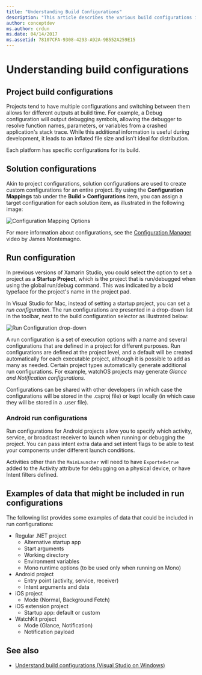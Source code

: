 ```yaml
---
title: "Understanding Build Configurations"
description: "This article describes the various build configurations in Visual Studio for Mac"
author: conceptdev
ms.author: crdun
ms.date: 04/14/2017
ms.assetid: 78107CFA-9308-4293-A92A-9B552A259E15
---
```


# Understanding build configurations

## Project build configurations

Projects tend to have multiple configurations and switching between them allows for different outputs at build time. For example, a Debug configuration will output debugging symbols, allowing the debugger to resolve function names, parameters, or variables from a crashed application's stack trace. While this additional information is useful during development, it leads to an inflated file size and isn't ideal for distribution.

Each platform has specific configurations for its build.

## Solution configurations

Akin to project configurations, solution configurations are used to create custom configurations for an entire project. By using the **Configuration Mappings** tab under the **Build > Configurations** item, you can assign a target configuration for each solution item, as illustrated in the following image:

![Configuration Mapping Options](media/projects-and-solutions-image3.png)

For more information about configurations, see the [Configuration Manager](https://www.youtube.com/watch?v=tjSdkqYh5Vg) video by James Montemagno.

## Run configuration

In previous versions of Xamarin Studio, you could select the option to set a project as a **Startup Project**, which is the project that is run/debugged when using the global run/debug command. This was indicated by a bold typeface for the project's name in the project pad.

In Visual Studio for Mac, instead of setting a startup project, you can set a _run configuration_. The run configurations are presented in a drop-down list in the toolbar, next to the build configuration selector as illustrated below:

![Run Configuration drop-down](media/projects-and-solutions-image8.png)

A run configuration is a set of execution options with a name and several configurations that are defined in a project for different purposes. Run configurations are defined at the project level, and a default will be created automatically for each executable project, although it is possible to add as many as needed. Certain project types automatically generate additional run configurations. For example, watchOS projects may generate  _Glance and Notification configurations._

Configurations can be shared with other developers (in which case the configurations will be stored in the .csproj file) or kept locally (in which case they will be stored in a .user file).

### Android run configurations

Run configurations for Android projects allow you to specify which activity, service, or broadcast receiver to launch when running or debugging the project. You can pass intent extra data and set intent flags to be able to test your components under different launch conditions.

Activities other than the `MainLauncher` will need to have `Exported=true` added to the Activity attribute for debugging on a physical device, or have Intent filters defined.

## Examples of data that might be included in run configurations

The following list provides some examples of data that could be included in run configurations:

* Regular .NET project
  * Alternative startup app
  * Start arguments
  * Working directory
  * Environment variables
  * Mono runtime options (to be used only when running on Mono)
* Android project
  * Entry point (activity, service, receiver)
  * Intent arguments and data
* iOS project
  * Mode (Normal, Background Fetch)
* iOS extension project
  * Startup app: default or custom
* WatchKit project
  * Mode (Glance, Notification)
  * Notification payload

## See also

- [Understand build configurations (Visual Studio on Windows)](/visualstudio/ide/understanding-build-configurations)
